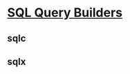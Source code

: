 # [SQL Query Builders](https://github.com/avelino/awesome-go?tab=readme-ov-file#sql-query-builders)

## sqlc



## sqlx






